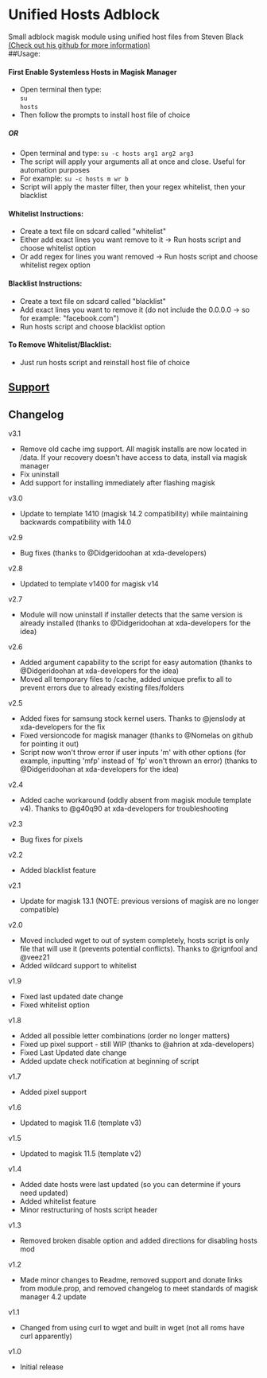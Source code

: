 # Unified Hosts Adblock
Small adblock magisk module using unified host files from Steven Black [(Check out his github for more information)](https://github.com/StevenBlack/hosts)  
##Usage: 
#### First Enable Systemless Hosts in Magisk Manager
 - Open terminal then type:  
 `su`  
 `hosts`
 - Then follow the prompts to install host file of choice
##### OR
 - Open terminal and type:
 `su -c hosts arg1 arg2 arg3`
 - The script will apply your arguments all at once and close. Useful for automation purposes
 - For example: `su -c hosts m wr b`
 - Script will apply the master filter, then your regex whitelist, then your blacklist

#### Whitelist Instructions:
 - Create a text file on sdcard called "whitelist"
 - Either add exact lines you want remove to it -> Run hosts script and choose whitelist option
 - Or add regex for lines you want removed -> Run hosts script and choose whitelist regex option

#### Blacklist Instructions:
 - Create a text file on sdcard called "blacklist"
 - Add exact lines you want to remove it (do not include the 0.0.0.0 -> so for example: "facebook.com")
 - Run hosts script and choose blacklist option
 
#### To Remove Whitelist/Blacklist:
 - Just run hosts script and reinstall host file of choice

## [Support](https://forum.xda-developers.com/apps/magisk/magisk-unified-hosts-adblocker-t3559019)

## Changelog
v3.1
 - Remove old cache img support. All magisk installs are now located in /data. If your recovery doesn't have access to data, install via magisk manager
 - Fix uninstall
 - Add support for installing immediately after flashing magisk
 
v3.0
 - Update to template 1410 (magisk 14.2 compatibility) while maintaining backwards compatibility with 14.0

v2.9
 - Bug fixes (thanks to @Didgeridoohan at xda-developers)

v2.8
 - Updated to template v1400 for magisk v14

v2.7
 - Module will now uninstall if installer detects that the same version is already installed (thanks to @Didgeridoohan at xda-developers for the idea)

v2.6
 - Added argument capability to the script for easy automation (thanks to @Didgeridoohan at xda-developers for the idea)
 - Moved all temporary files to /cache, added unique prefix to all to prevent errors due to already existing files/folders

v2.5
 - Added fixes for samsung stock kernel users. Thanks to @jenslody at xda-developers for the fix
 - Fixed versioncode for magisk manager (thanks to @Nomelas on github for pointing it out)
 - Script now won't throw error if user inputs 'm' with other options (for example, inputting 'mfp' instead of 'fp' won't thrown an error) (thanks to @Didgeridoohan at xda-developers for the idea)

v2.4
 - Added cache workaround (oddly absent from magisk module template v4). Thanks to @g40q90 at xda-developers for troubleshooting

v2.3
 - Bug fixes for pixels

v2.2
 - Added blacklist feature

v2.1
 - Update for magisk 13.1 (NOTE: previous versions of magisk are no longer compatible)

v2.0
 - Moved included wget to out of system completely, hosts script is only file that will use it (prevents potential conflicts). Thanks to @rignfool and @veez21
 - Added wildcard support to whitelist
 
v1.9
 - Fixed last updated date change
 - Fixed whitelist option

v1.8
 - Added all possible letter combinations (order no longer matters)
 - Fixed up pixel support - still WIP (thanks to @ahrion at xda-developers)
 - Fixed Last Updated date change
 - Added update check notification at beginning of script

v1.7
 - Added pixel support

v1.6
 - Updated to magisk 11.6 (template v3)
 
v1.5
 - Updated to magisk 11.5 (template v2)
 
v1.4
 - Added date hosts were last updated (so you can determine if yours need updated)
 - Added whitelist feature
 - Minor restructuring of hosts script header

v1.3
 - Removed broken disable option and added directions for disabling hosts mod
 
v1.2
 - Made minor changes to Readme, removed support and donate links from module.prop, and removed changelog to meet standards of magisk manager 4.2 update

v1.1 
 - Changed from using curl to wget and built in wget (not all roms have curl apparently)

v1.0
 - Initial release
